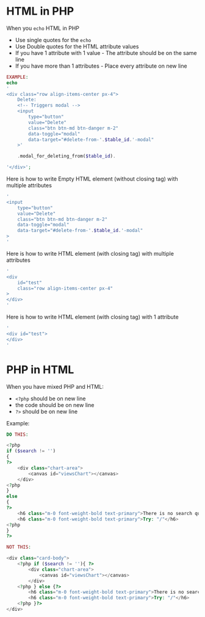 # HTML in PHP
When you `echo` HTML in PHP

- Use single quotes for the `echo`
- Use Double quotes for the HTML attribute values
- If you have 1 attribute with 1 value - The attribute should be on the same line
- If you have more than 1 attributes - Place every attribute on new line

```php
EXAMPLE:
echo
'
<div class="row align-items-center px-4">
    Delete:
    <!-- Triggers modal -->
    <input 
        type="button" 
        value="Delete" 
        class="btn btn-md btn-danger m-2"
        data-toggle="modal"
        data-target="#delete-from-'.$table_id.'-modal"
    >'

    .modal_for_deleting_from($table_id).

'</div>';
```

Here is how to write Empty HTML element (without closing tag) with multiple attributes
```php
'
<input 
    type="button" 
    value="Delete" 
    class="btn btn-md btn-danger m-2"
    data-toggle="modal"
    data-target="#delete-from-'.$table_id.'-modal"
>
'
```

Here is how to write HTML element (with closing tag) with multiple attributes
```php
'
<div 
    id="test"
    class="row align-items-center px-4"
>
</div>
'
```

Here is how to write HTML element (with closing tag) with 1 attribute
```php
'
<div id="test">
</div>
'
```

# PHP in HTML

When you have mixed PHP and HTML:

- `<?php` should be on new line
- the code should be on new line
- `?>` should be on new line

Example:

```php
DO THIS:

<?php
if ($search != '')
{ 
?>
    <div class="chart-area">
        <canvas id="viewsChart"></canvas>
    </div>
<?php
}
else
{
?>
    <h6 class="m-0 font-weight-bold text-primary">There is no search query</h6>
    <h6 class="m-0 font-weight-bold text-primary">Try: "/"</h6>
<?php
}
?>

NOT THIS:

<div class="card-body">
    <?php if ($search != ''){ ?>
        <div class="chart-area">
            <canvas id="viewsChart"></canvas>
        </div>
    <?php } else {?>
        <h6 class="m-0 font-weight-bold text-primary">There is no search query</h6>
        <h6 class="m-0 font-weight-bold text-primary">Try: "/"</h6>
    <?php }?>
</div>
```

